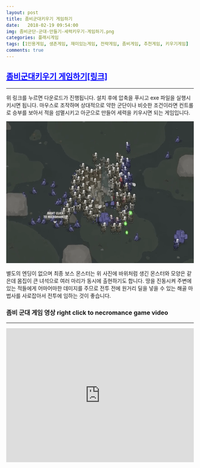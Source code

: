 ```yaml
---
layout: post
title: 좀비군대키우기 게임하기
date:   2018-02-19 09:54:00
img: 좀비군단-군대-만들기-세력키우기-게임하기.png
categories: 플래시게임
tags: [1인용게임, 생존게임, 재미있는게임, 전략게임, 좀비게임, 추천게임, 키우기게임]
comments: true
---
```



<h2><span style="color: #0000ff;"><a style="color: #0000ff;" href="https://drive.google.com/open?id=1-AHaNeXHLb7k3jIjOyuG2UnJ6Yg3zHDL">좀비군대키우기 게임하기[링크]</a></span></h2>

<hr />

위 링크를 누르면 다운로드가 진행됩니다. 설치 후에 압축을 푸시고 exe 파일을 실행시키시면 됩니다. 마우스로 조작하며 상대적으로 약한 군단이나 비슷한 조건이라면 컨트롤로 승부를 보아서 적을 섬멸시키고 아군으로 만들어 세력을 키우시면 되는 게임입니다.

<img class="alignnone size-mh-magazine-lite-content wp-image-445" src="/images/좀비군단-군대-만들기-세력키우기-게임하기.png" alt="" width="100%" height="381" />

별도의 엔딩이 없으며 최종 보스 몬스터는 위 사진에 바위처럼 생긴 몬스터와 모양은 같은데 몸집이 큰 녀석으로 여러 마리가 동시에 출현하기도 합니다. 땅을 진동시켜 주변에 있는 적들에게 어마어마한 데미지를 주므로 전투 전에 원거리 딜을 넣을 수 있는 해골 마법사를 사로잡아서 전투에 임하는 것이 좋습니다.
<h3>좀비 군대 게임 영상 right click to necromance game video</h3>

<hr />

<iframe width="100%" height="360" src="https://www.youtube.com/embed/eRLdg_SdJk4?rel=0" frameborder="0" allow="autoplay; encrypted-media" allowfullscreen></iframe>